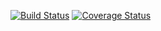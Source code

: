 [![Build Status](https://travis-ci.org/ytaras/roguelike_tutorial.svg?branch=master)](https://travis-ci.org/ytaras/roguelike_tutorial)
[![Coverage Status](https://coveralls.io/repos/github/ytaras/roguelike_tutorial/badge.svg?branch=master)](https://coveralls.io/github/ytaras/roguelike_tutorial?branch=master)
